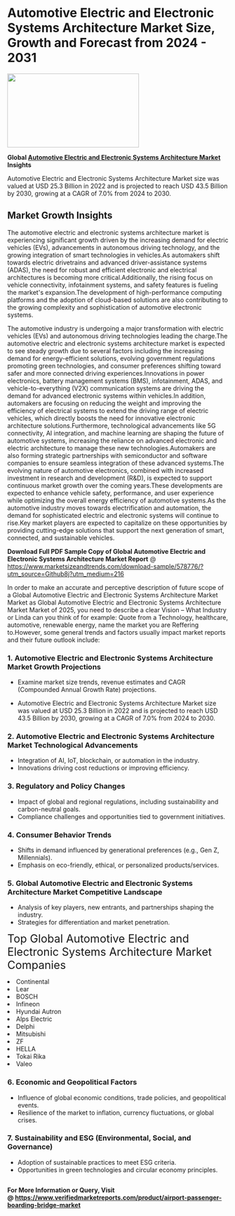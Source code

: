 <H1>Automotive Electric and Electronic Systems Architecture Market Size, Growth and Forecast from 2024 - 2031</H1><img class="aligncenter size-medium wp-image-584254" src="https://thirdeyenews.in/wp-content/uploads/2024/09/Global-Market-Research-300x168.jpeg" alt="" width="300" height="168" /><p><strong>Global&nbsp;<a href="https://www.marketsizeandtrends.com/download-sample/578776/?utm_source=Github8j?utm_medium=216">Automotive Electric and Electronic Systems Architecture Market</a> Insights</strong></p><p>Automotive Electric and Electronic Systems Architecture Market size was valued at USD 25.3 Billion in 2022 and is projected to reach USD 43.5 Billion by 2030, growing at a CAGR of 7.0% from 2024 to 2030.</p><p><h2>Market Growth Insights</h2> <p>The automotive electric and electronic systems architecture market is experiencing significant growth driven by the increasing demand for electric vehicles (EVs), advancements in autonomous driving technology, and the growing integration of smart technologies in vehicles.As automakers shift towards electric drivetrains and advanced driver-assistance systems (ADAS), the need for robust and efficient electronic and electrical architectures is becoming more critical.Additionally, the rising focus on vehicle connectivity, infotainment systems, and safety features is fueling the market's expansion.The development of high-performance computing platforms and the adoption of cloud-based solutions are also contributing to the growing complexity and sophistication of automotive electronic systems.</p> <p>The automotive industry is undergoing a major transformation with electric vehicles (EVs) and autonomous driving technologies leading the charge.The automotive electric and electronic systems architecture market is expected to see steady growth due to several factors including the increasing demand for energy-efficient solutions, evolving government regulations promoting green technologies, and consumer preferences shifting toward safer and more connected driving experiences.Innovations in power electronics, battery management systems (BMS), infotainment, ADAS, and vehicle-to-everything (V2X) communication systems are driving the demand for advanced electronic systems within vehicles.In addition, automakers are focusing on reducing the weight and improving the efficiency of electrical systems to extend the driving range of electric vehicles, which directly boosts the need for innovative electronic architecture solutions.Furthermore, technological advancements like 5G connectivity, AI integration, and machine learning are shaping the future of automotive systems, increasing the reliance on advanced electronic and electric architecture to manage these new technologies.Automakers are also forming strategic partnerships with semiconductor and software companies to ensure seamless integration of these advanced systems.The evolving nature of automotive electronics, combined with increased investment in research and development (R&D), is expected to support continuous market growth over the coming years.These developments are expected to enhance vehicle safety, performance, and user experience while optimizing the overall energy efficiency of automotive systems.As the automotive industry moves towards electrification and automation, the demand for sophisticated electric and electronic systems will continue to rise.Key market players are expected to capitalize on these opportunities by providing cutting-edge solutions that support the next generation of smart, connected, and sustainable vehicles.</p> <p><span class=""><strong>Download Full PDF Sample Copy of Global Automotive Electric and Electronic Systems Architecture Market Report</strong> @ <a href="https://www.marketsizeandtrends.com/download-sample/578776/?utm_source=Github8j?utm_medium=216" target="_blank">https://www.marketsizeandtrends.com/download-sample/578776/?utm_source=Github8j?utm_medium=216</a></span></p><p>In order to make an accurate and perceptive description of future scope of a Global&nbsp;Automotive Electric and Electronic Systems Architecture Market Market as Global&nbsp;Automotive Electric and Electronic Systems Architecture Market Market of 2025, you need to describe a clear Vision &ndash; What Industry or Linda can you think of for example: Quote from a Technology, healthcare, automotive, renewable energy, name the market you are Reffering to.However, some general trends and factors usually impact market reports and their future outlook include:</p><h3>1.&nbsp;<strong>Automotive Electric and Electronic Systems Architecture Market Growth Projections</strong></h3><ul><li>Examine market size trends, revenue estimates and CAGR (Compounded Annual Growth Rate) projections.</li><li><p>Automotive Electric and Electronic Systems Architecture Market size was valued at USD 25.3 Billion in 2022 and is projected to reach USD 43.5 Billion by 2030, growing at a CAGR of 7.0% from 2024 to 2030.</p></li></ul><h3>2.&nbsp;<strong>Automotive Electric and Electronic Systems Architecture Market Technological Advancements</strong></h3><ul><li>Integration of AI, IoT, blockchain, or automation in the industry.</li><li>Innovations driving cost reductions or improving efficiency.</li></ul><h3>3.&nbsp;<strong>Regulatory and Policy Changes</strong></h3><ul><li>Impact of global and regional regulations, including sustainability and carbon-neutral goals.</li><li>Compliance challenges and opportunities tied to government initiatives.</li></ul><h3>4.&nbsp;<strong>Consumer Behavior Trends</strong></h3><ul><li>Shifts in demand influenced by generational preferences (e.g., Gen Z, Millennials).</li><li>Emphasis on eco-friendly, ethical, or personalized products/services.</li></ul><h3>5.&nbsp;<strong>Global Automotive Electric and Electronic Systems Architecture Market Competitive Landscape</strong></h3><ul><li>Analysis of key players, new entrants, and partnerships shaping the industry.</li><li>Strategies for differentiation and market penetration.</li></ul><p data-pm-slice="1 1 []"><span style="color: inherit; font-family: inherit; font-size: 25px;">Top Global Automotive Electric and Electronic Systems Architecture Market Companies</span></p><div class="" data-test-id=""><p><li>Continental</li><li> Lear</li><li> BOSCH</li><li> Infineon</li><li> Hyundai Autron</li><li> Alps Electric</li><li> Delphi</li><li> Mitsubishi</li><li> ZF</li><li> HELLA</li><li> Tokai Rika</li><li> Valeo</li></p></div><h3>6.&nbsp;<strong>Economic and Geopolitical Factors</strong></h3><ul><li>Influence of global economic conditions, trade policies, and geopolitical events.</li><li>Resilience of the market to inflation, currency fluctuations, or global crises.</li></ul><h3>7.&nbsp;<strong>Sustainability and ESG (Environmental, Social, and Governance)</strong></h3><ul><li>Adoption of sustainable practices to meet ESG criteria.</li><li>Opportunities in green technologies and circular economy principles.</li></ul><h2><strong style="font-size: 14px;">For More Information or Query, Visit @&nbsp;</strong><a style="background-color: #ffffff; font-size: 14px;" href="https://www.marketsizeandtrends.com/report/automotive-electric-and-electronic-systems-architecture-market/" target="_blank">https://www.verifiedmarketreports.com/product/airport-passenger-boarding-bridge-market</a></h2>